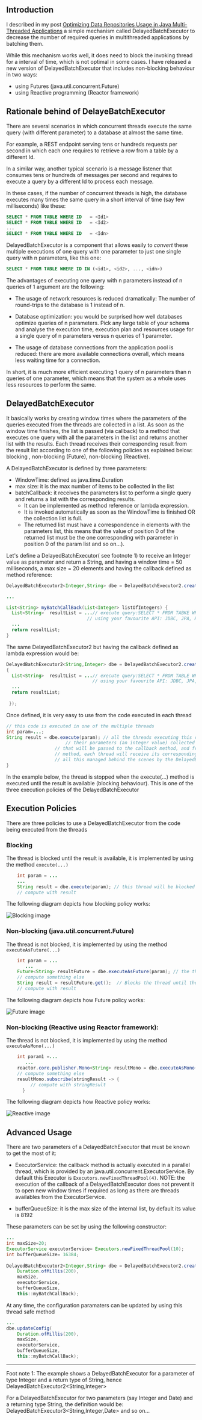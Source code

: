 
 ## Introduction
 
 I described in my post [Optimizing Data Repositories Usage in Java Multi-Threaded Applications](https://dzone.com/articles/optimizing-data-repositories-usage-in-java-multith) a simple mechanism called DelayedBatchExecutor  to decrease the number of required queries in multithreaded applications by batching them. 
 
 While this mechanism works well, it does need to block the invoking thread for a interval of time, which is not optimal in some cases. I have released a new version of DelayedBatchExecutor that includes non-blocking behaviour in two ways:

- using Futures (java.util.concurrent.Future) 
- using Reactive programming (Reactor framework)

## Rationale behind of DelayeBatchExecutor

There are several scenarios in which concurrent threads execute the same query (with different parameter) to a database at almost the same time. 

For example, a REST endpoint serving tens or hundreds requests per second in which each one requires to retrieve a row from a table by a different Id.

In a similar way, another typical scenario is a message listener that consumes tens or hundreds of messages per second and requires to execute a query by a different Id to process each message.

In these cases, if the number of concurrent threads is high, the database executes many times the same query in a short interval of time (say few milliseconds) like these:
```sql
SELECT * FROM TABLE WHERE ID   = <Id1>
SELECT * FROM TABLE WHERE ID   = <Id2>
...
SELECT * FROM TABLE WHERE ID   = <Idn>
```
DelayedBatchExecutor is a component that allows easily to *convert* these multiple executions of one query with one parameter to just one single query with n parameters, like this one:

```sql
SELECT * FROM TABLE WHERE ID IN (<id1>, <id2>, ..., <idn>)
```

The advantages of executing one query with n parameters instead of n queries of 1 argument are the following:

* The usage of network resources is reduced dramatically: The number of round-trips to the database is 1 instead of n.

* Database optimization: you would be surprised how well databases optimize queries of n parameters. Pick any large table of your schema and analyse the execution time, execution plan and resources usage for a single query of n parameters versus n queries of 1 parameter.

* The usage of database connections from the application pool is reduced: there are more available connections overall, which means less waiting time for a connection.

In short, it is much more efficient executing 1 query of n parameters than n queries of one parameter, which means that the system as a whole uses less resources to perform the same.

## DelayedBatchExecutor

It basically works by creating window times where the parameters of the queries executed from the threads are collected in a list. 
As soon as the window time finishes, the list is passed (via callback) to a method that executes one query with all the parameters in the list and returns another list with the results. Each thread receives their corresponding result from the result list according to one of the following policies as explained below: blocking , non-blocking (Future), non-blocking (Reactive).

A DelayedBatchExecutor is defined by three parameters:
 
 * WindowTime: defined as java.time.Duration
 * max size: it is the max number of items to be collected in the list
 * batchCallback: it receives the parameters list to perform a single query and returns a list with the corresponding results. 
    - It can be implemented as method reference or lambda expression.
    - It is invoked automatically as soon as the WindowTime is finished OR the collection list is full. 
    - The returned list must have a correspondence in elements with the parameters list, this means that the value of position 0 of the returned list must be the one corresponding with parameter in position 0 of the param list and so on...).
	
  Let's define a DelayedBatchExecutor( see footnote 1)  to receive an Integer value as parameter and return a String, and having a window time = 50 milliseconds, a max size = 20 elements and having the callback defined as method reference: 
  
  ```java
DelayedBatchExecutor2<Integer,String> dbe = DelayedBatchExecutor2.create(Duration.ofMillis(50), 20, this::myBatchCallBack);
  
...
  
List<String> myBatchCallBack(List<Integer> listOfIntegers) {
	List<String>  resultList = ...// execute query:SELECT * FROM TABKE WHERE ID IN (listOfIntegers.get(0), ..., listOfIntegers.get(n));
                                // using your favourite API: JDBC, JPA, Hibernate.
  	...
  	return resultList;
}
```

The same DelayedBatchExecutor2 but having the callback defined as lambda expression would be:

```java
DelayedBatchExecutor2<String,Integer> dbe = DelayedBatchExecutor2.create(Duration.ofMillis(50), 20, listOfIntegers-> 
{
  List<String>  resultList = ...// execute query:SELECT * FROM TABLE WHERE ID IN (listOfIntegers.get(0), ..., listOfIntegers.get(n));
                                // using your favourite API: JDBC, JPA, Hibernate
  ...
  return resultList;
  
 });
  ``` 

Once defined, it is very easy to use from the code executed in each thread

  ```java
// this code is executed in one of the multiple threads
int param=...;
String result = dbe.execute(param); // all the threads executing this code within a interval of 50 ms will have 
			            // their parameters (an integer value) collected in a list (list of integers) 
				    // that will be passed to the callback method, and from the list returned from this
				    // method, each thread will receive its corresponding value
				    // all this managed behind the scenes by the DelayedBatchExecutor
}
```
In the example below, the thread is stopped when the execute(...) method is executed until the result is available (blocking behaviour). This is one of the three execution policies of the DelayedBatchExecutor


## Execution Policies

There are three policies to use a DelayedBatchExecutor from the code being executed from the threads

### Blocking

The thread is blocked until the result is available, it is implemented by using the method `execute(...)`
 
```java 
    int param = ...
	...
    String result = dbe.execute(param); // this thread will be blocked until the result is available
    // compute with result
```
The following diagram depicts how blocking policy works:

![Blocking image](/src/main/javadoc/doc-files/blocking.svg)


### Non-blocking (java.util.concurrent.Future)

The thread is not blocked, it is implemented by using the method `executeAsFuture(...)`

```java 
    int param = ...
       ...	
    Future<String> resultFuture = dbe.executeAsFuture(param); // the thread will not  be blocked
    // compute something else
    String result = resultFuture.get();  // Blocks the thread until the result is available (if necessary)
    // compute with result
```

The following diagram depicts how Future policy works:

![Future image](/src/main/javadoc/doc-files/future.svg)


### Non-blocking (Reactive using Reactor framework):
 
 The thread is not blocked, it is implemented by using the method `executeAsMono(...)`
 
```java 
    int param1 =...
       ...
    reactor.core.publisher.Mono<String> resultMono = dbe.executeAsMono(param1); // the thread will not  be blocked
    // compute something else
    resultMono.subscribe(stringResult -> {
         // compute with stringResult
      }
```
The following diagram depicts how Reactive policy works:

![Reactive image](/src/main/javadoc/doc-files/mono.svg)

## Advanced Usage

There are two parameters of a DelayedBatchExecutor that must be known to get the most of it:

- ExecutorService: the callback method is actually executed in a parallel thread, which is provided by an java.util.concurrent.ExecutorService. By default this Executor is `Executors.newFixedThreadPool(4)`.
 NOTE: the execution of the callback of a DelayedBatchExecutor does not prevent it to open new window times if required as long as there are threads availables from the ExecutorService.

- bufferQueueSize: it is the max size of the internal list, by default its value is 8192

These parameters can be set by using the following constructor:

```java
... 
int maxSize=20;
ExecutorService executorService= Executors.newFixedThreadPool(10);
int bufferQueueSize= 16384;
  
DelayedBatchExecutor2<Integer,String> dbe = DelayedBatchExecutor2.create(
    Duration.ofMillis(200), 
    maxSize,
    executorService,
    bufferQueueSize,
    this::myBatchCallBack);
```
 At any time, the configuration paramaters can be updated by using this thread safe method
 
```java
...
dbe.updateConfig(
    Duration.ofMillis(200), 
    maxSize,
    executorService,
    bufferQueueSize,
    this::myBatchCallBack);
 ```

-----
Foot note 1:  The example shows a DelayedBatchExecutor for a parameter of type Integer and a return type of String, hence DelayedBatchExecutor2<String,Integer>

For a DelayedBatchExecutor for two parameters (say Integer and Date) and a returning type String, the definition would be:
DelayedBatchExecutor3<String,Integer,Date> and so on...
